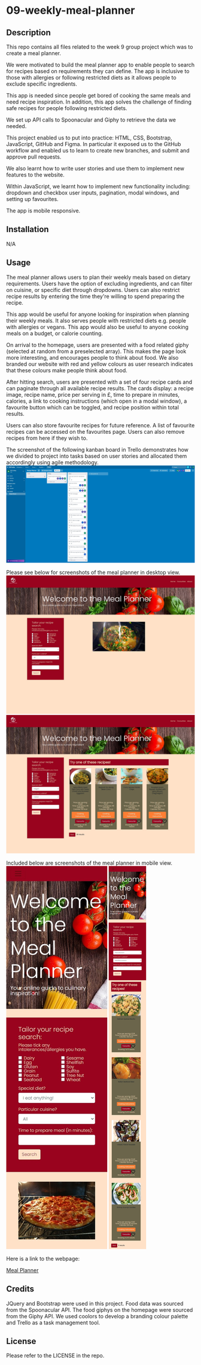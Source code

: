 # 09-weekly-meal-planner

## Description

This repo contains all files related to the week 9 group project which was to create a meal planner.

We were motivated to build the meal planner app to enable people to search for recipes based on requirements they can define. The app is inclusive to those with allergies or following restricted diets as it allows people to exclude specific ingredients.

This app is needed since people get bored of cooking the same meals and need recipe inspiration. In addition, this app solves the challenge of finding safe recipes for people following restricted diets.

We set up API calls to Spoonacular and Giphy to retrieve the data we needed.

This project enabled us to put into practice: HTML, CSS, Bootstrap, JavaScript, GitHub and Figma. In particular it exposed us to the GitHub workflow and enabled us to learn to create new branches, and submit and approve pull requests.

We also learnt how to write user stories and use them to implement new features to the website.

Within JavaScript, we learnt how to implement new functionality including: dropdown and checkbox user inputs, pagination, modal windows, and setting up favourites.

The app is mobile responsive.

## Installation

N/A

## Usage

The meal planner allows users to plan their weekly meals based on dietary requirements. Users have the option of excluding ingredients, and can filter on cuisine, or specific diet through dropdowns. Users can also restrict recipe results by entering the time they're willing to spend preparing the recipe.

This app would be useful for anyone looking for inspiration when planning their weekly meals. It also serves people with restricted diets e.g. people with allergies or vegans. This app would also be useful to anyone cooking meals on a budget, or calorie counting.

On arrival to the homepage, users are presented with a food related giphy (selected at random from a preselected array). This makes the page look more interesting, and encourages people to think about food. We also branded our website with red and yellow colours as user research indicates that these colours make people think about food.

After hitting search, users are presented with a set of four recipe cards and can paginate through all available recipe results. The cards display: a recipe image, recipe name, price per serving in £, time to prepare in minutes, calories, a link to cooking instructions (which open in a modal window), a favourite button which can be toggled, and recipe position within total results.

Users can also store favourite recipes for future reference. A list of favourite recipes can be accessed on the favourites page. Users can also remove recipes from here if they wish to.

The screenshot of the following kanban board in Trello demonstrates how we divided to project into tasks based on user stories and allocated them accordingly using agile methodology.
![Kanban board](/assets/image/Trello-canban-board-screenshot.jpeg)

Please see below for screenshots of the meal planner in desktop view.
![Meal Planner homepage](/assets/image/Homepage-screenshot-desktop-view.jpeg)
![Meal Planner homepage](/assets/image/Homepage-screenshot-desktop-view-displaying-results.jpeg)

Included below are screenshots of the meal planner in mobile view.
![Meal Planner homepage](/assets/image/Mobile-view-homepage-screenshot.jpeg)
![Meal Planner homepage](/assets/image/Mobile-view-homepage-screenshot-displaying-results.jpeg)

Here is a link to the webpage:

[Meal Planner](https://nwinch1512.github.io/09-weekly-meal-planner/ "Visit Meal Planner website")

## Credits

JQuery and Bootstrap were used in this project. Food data was sourced from the Spoonacular API. The food giphys on the homepage were sourced from the Giphy API. We used coolors to develop a branding colour palette and Trello as a task management tool.

## License

Please refer to the LICENSE in the repo.
